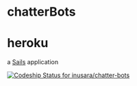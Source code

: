 # chatterBots
# heroku

a [Sails](http://sailsjs.org) application

[ ![Codeship Status for inusara/chatter-bots](https://codeship.com/projects/215d58a0-503d-0132-7c9f-66df49ff6485/status)](https://codeship.com/projects/47986)
